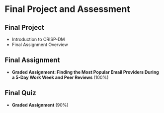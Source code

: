 # Final Project and Assessment
## Final Project
- Introduction to CRISP-DM
- Final Assignment Overview
## Final Assignment
- **Graded Assignment: Finding the Most Popular Email Providers During a 5-Day Work Week and Peer Reviews** (100%)
## Final Quiz
- **Graded Assignment** (90%)


